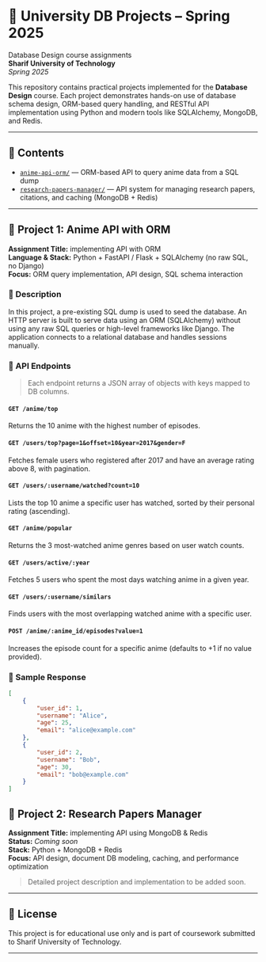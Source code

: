 # 📘 University DB Projects – Spring 2025

Database Design course assignments  
**Sharif University of Technology**  
*Spring 2025*

This repository contains practical projects implemented for the **Database Design** course. Each project demonstrates hands-on use of database schema design, ORM-based query handling, and RESTful API implementation using Python and modern tools like SQLAlchemy, MongoDB, and Redis.

---

## 📁 Contents

- [`anime-api-orm/`](#-project-1-anime-api-with-orm) — ORM-based API to query anime data from a SQL dump
- [`research-papers-manager/`](#-project-2-research-papers-manager) — API system for managing research papers, citations, and caching (MongoDB + Redis)

---

## 📌 Project 1: Anime API with ORM

**Assignment Title:** implementing API with ORM  
**Language & Stack:** Python + FastAPI / Flask + SQLAlchemy (no raw SQL, no Django)  
**Focus:** ORM query implementation, API design, SQL schema interaction

### 🧾 Description

In this project, a pre-existing SQL dump is used to seed the database. An HTTP server is built to serve data using an ORM (SQLAlchemy) without using any raw SQL queries or high-level frameworks like Django. The application connects to a relational database and handles sessions manually.

### 📡 API Endpoints

> Each endpoint returns a JSON array of objects with keys mapped to DB columns.

#### `GET /anime/top`
Returns the 10 anime with the highest number of episodes.

#### `GET /users/top?page=1&offset=10&year=2017&gender=F`
Fetches female users who registered after 2017 and have an average rating above 8, with pagination.

#### `GET /users/:username/watched?count=10`
Lists the top 10 anime a specific user has watched, sorted by their personal rating (ascending).

#### `GET /anime/popular`
Returns the 3 most-watched anime genres based on user watch counts.

#### `GET /users/active/:year`
Fetches 5 users who spent the most days watching anime in a given year.

#### `GET /users/:username/similars`
Finds users with the most overlapping watched anime with a specific user.

#### `POST /anime/:anime_id/episodes?value=1`
Increases the episode count for a specific anime (defaults to +1 if no value provided).

### 🧪 Sample Response

```json
[
    {
        "user_id": 1,
        "username": "Alice",
        "age": 25,
        "email": "alice@example.com"
    },
    {
        "user_id": 2,
        "username": "Bob",
        "age": 30,
        "email": "bob@example.com"
    }
]
```

## 📌 Project 2: Research Papers Manager

**Assignment Title:** implementing API using MongoDB & Redis  
**Status:** _Coming soon_  
**Stack:** Python + MongoDB + Redis  
**Focus:** API design, document DB modeling, caching, and performance optimization

> Detailed project description and implementation to be added soon.

---

## 📎 License

This project is for educational use only and is part of coursework submitted to Sharif University of Technology.

---
